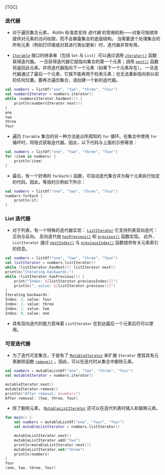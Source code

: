 [TOC]

### 迭代器

* 对于遍历集合元素， Kotlin 标准库支持 *迭代器* 的常用机制——对象可按顺序提供对元素的访问权限，而不会暴露集合的底层结构。 当需要逐个处理集合的所有元素（例如打印值或对其进行类似更新）时，迭代器非常有用。

* [`Iterable`](https://kotlinlang.org/api/latest/jvm/stdlib/kotlin.collections/-iterable/index.html) 接口的继承者（包括 `Set` 与 `List`）可以通过调用 [`iterator()`](https://kotlinlang.org/api/latest/jvm/stdlib/kotlin.collections/-iterable/iterator.html) 函数获得迭代器。 一旦获得迭代器它就指向集合的第一个元素；调用 [`next()`](https://kotlinlang.org/api/latest/jvm/stdlib/kotlin.collections/-iterator/next.html) 函数将返回此元素，并将迭代器指向下一个元素（如果下一个元素存在）。 一旦迭代器通过了最后一个元素，它就不能再用于检索元素；也无法重新指向到以前的任何位置。要再次遍历集合，请创建一个新的迭代器。

```kotlin
val numbers = listOf("one", "two", "three", "four")
val numbersIterator = numbers.iterator()
while (numbersIterator.hasNext()) {
    println(numbersIterator.next())
}
one
two
three
four
```

* 遍历 `Iterable` 集合的另一种方法是众所周知的 `for` 循环。在集合中使用 `for` 循环时，将隐式获取迭代器。因此，以下代码与上面的示例等效：

```kotlin
val numbers = listOf("one", "two", "three", "four")
for (item in numbers) {
    println(item)
}
```

* 最后，有一个好用的 `forEach()` 函数，可自动迭代集合并为每个元素执行给定的代码。因此，等效的示例如下所示：

```kotlin
val numbers = listOf("one", "two", "three", "four")
numbers.forEach {
    println(it)
}
```

### List 迭代器

* 对于列表，有一个特殊的迭代器实现： [`ListIterator`](https://kotlinlang.org/api/latest/jvm/stdlib/kotlin.collections/-list-iterator/index.html) 它支持列表双向迭代：正向与反向。 反向迭代由 [`hasPrevious()`](https://kotlinlang.org/api/latest/jvm/stdlib/kotlin.collections/-list-iterator/has-previous.html) 和 [`previous()`](https://kotlinlang.org/api/latest/jvm/stdlib/kotlin.collections/-list-iterator/previous.html) 函数实现。 此外， `ListIterator` 通过 [`nextIndex()`](https://kotlinlang.org/api/latest/jvm/stdlib/kotlin.collections/-list-iterator/next-index.html) 与 [`previousIndex()`](https://kotlinlang.org/api/latest/jvm/stdlib/kotlin.collections/-list-iterator/previous-index.html) 函数提供有关元素索引的信息。

```kotlin
val numbers = listOf("one", "two", "three", "four")
val listIterator = numbers.listIterator()
while (listIterator.hasNext()) listIterator.next()
println("Iterating backwards:")
while (listIterator.hasPrevious()) {
    print("Index: ${listIterator.previousIndex()}")
    println(", value: ${listIterator.previous()}")
}
Iterating backwards:
Index: 3, value: four
Index: 2, value: three
Index: 1, value: two
Index: 0, value: one
```

* 具有双向迭代的能力意味着 `ListIterator` 在到达最后一个元素后仍可以使用。

### 可变迭代器

* 为了迭代可变集合，于是有了 [`MutableIterator`](https://kotlinlang.org/api/latest/jvm/stdlib/kotlin.collections/-mutable-iterator/index.html) 来扩展 `Iterator` 使其具有元素删除函数 [`remove()`](https://kotlinlang.org/api/latest/jvm/stdlib/kotlin.collections/-mutable-iterator/remove.html) 。因此，可以在迭代时从集合中删除元素。

```kotlin
val numbers = mutableListOf("one", "two", "three", "four") 
val mutableIterator = numbers.iterator()

mutableIterator.next()
mutableIterator.remove()    
println("After removal: $numbers")
After removal: [two, three, four]
```

* 除了删除元素， [`MutableListIterator`](https://kotlinlang.org/api/latest/jvm/stdlib/kotlin.collections/-mutable-list-iterator/index.html) 还可以在迭代列表时插入和替换元素。

```kotlin
fun main() {
    val numbers = mutableListOf("one", "four", "four")
    val mutableListIterator = numbers.listIterator()

    mutableListIterator.next()
    mutableListIterator.add("two")
    println(mutableListIterator.next())
    mutableListIterator.set("three")
    println(numbers)
}
four
[one, two, three, four]
```